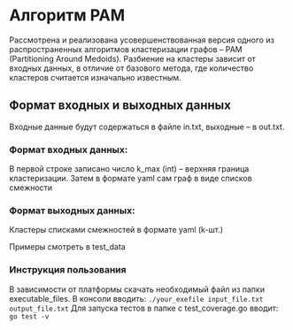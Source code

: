 # Алгоритм PAM
Рассмотрена и реализована усовершенствованная версия одного из распространенных алгоритмов кластеризации графов – PAM (Partitioning Around Medoids). 
Разбиение на кластеры зависит от входных данных, в отличие от базового метода, где количество кластеров считается изначально известным.

## Формат входных и выходных данных
Входные данные будут содержаться в файле in.txt, выходные – в out.txt.

### Формат входных данных:
В первой строке записано число k_max (int) – верхняя граница кластеризации.
Затем в формате yaml сам граф в виде списков смежности

### Формат выходных данных:
Кластеры списками смежностей в формате yaml (k-шт.)

Примеры смотреть в test_data

### Инструкция пользования
В зависимости от платформы скачать необходимый файл из папки executable_files. 
В консоли вводить: `./your_exefile input_file.txt output_file.txt`
Для запуска тестов в папке с test_coverage.go вводит: `go test -v`
